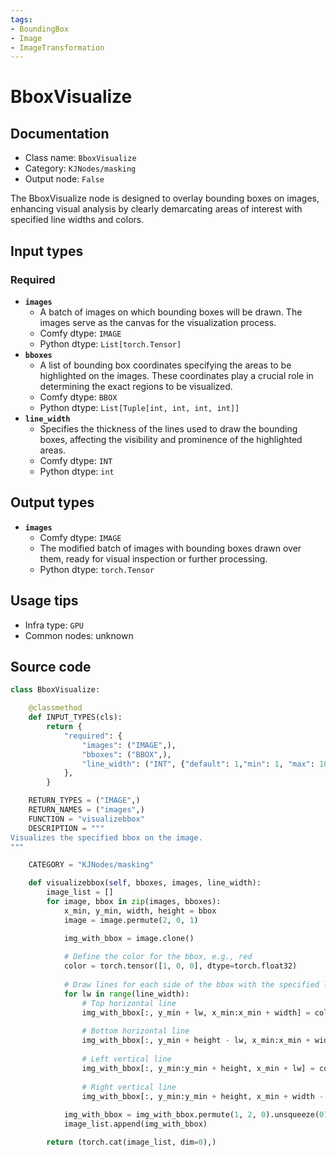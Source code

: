 ```yaml
---
tags:
- BoundingBox
- Image
- ImageTransformation
---
```


# BboxVisualize
## Documentation
- Class name: `BboxVisualize`
- Category: `KJNodes/masking`
- Output node: `False`

The BboxVisualize node is designed to overlay bounding boxes on images, enhancing visual analysis by clearly demarcating areas of interest with specified line widths and colors.
## Input types
### Required
- **`images`**
    - A batch of images on which bounding boxes will be drawn. The images serve as the canvas for the visualization process.
    - Comfy dtype: `IMAGE`
    - Python dtype: `List[torch.Tensor]`
- **`bboxes`**
    - A list of bounding box coordinates specifying the areas to be highlighted on the images. These coordinates play a crucial role in determining the exact regions to be visualized.
    - Comfy dtype: `BBOX`
    - Python dtype: `List[Tuple[int, int, int, int]]`
- **`line_width`**
    - Specifies the thickness of the lines used to draw the bounding boxes, affecting the visibility and prominence of the highlighted areas.
    - Comfy dtype: `INT`
    - Python dtype: `int`
## Output types
- **`images`**
    - Comfy dtype: `IMAGE`
    - The modified batch of images with bounding boxes drawn over them, ready for visual inspection or further processing.
    - Python dtype: `torch.Tensor`
## Usage tips
- Infra type: `GPU`
- Common nodes: unknown


## Source code
```python
class BboxVisualize:

    @classmethod
    def INPUT_TYPES(cls):
        return {
            "required": {
                "images": ("IMAGE",),
                "bboxes": ("BBOX",),
                "line_width": ("INT", {"default": 1,"min": 1, "max": 10, "step": 1}),
            },
        }

    RETURN_TYPES = ("IMAGE",)
    RETURN_NAMES = ("images",)
    FUNCTION = "visualizebbox"
    DESCRIPTION = """
Visualizes the specified bbox on the image.
"""

    CATEGORY = "KJNodes/masking"

    def visualizebbox(self, bboxes, images, line_width):
        image_list = []
        for image, bbox in zip(images, bboxes):
            x_min, y_min, width, height = bbox
            image = image.permute(2, 0, 1)

            img_with_bbox = image.clone()
            
            # Define the color for the bbox, e.g., red
            color = torch.tensor([1, 0, 0], dtype=torch.float32)
            
            # Draw lines for each side of the bbox with the specified line width
            for lw in range(line_width):
                # Top horizontal line
                img_with_bbox[:, y_min + lw, x_min:x_min + width] = color[:, None]
                
                # Bottom horizontal line
                img_with_bbox[:, y_min + height - lw, x_min:x_min + width] = color[:, None]
                
                # Left vertical line
                img_with_bbox[:, y_min:y_min + height, x_min + lw] = color[:, None]
                
                # Right vertical line
                img_with_bbox[:, y_min:y_min + height, x_min + width - lw] = color[:, None]
        
            img_with_bbox = img_with_bbox.permute(1, 2, 0).unsqueeze(0)
            image_list.append(img_with_bbox)

        return (torch.cat(image_list, dim=0),)

```
